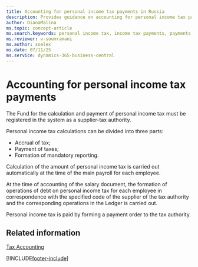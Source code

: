 ```yaml
---
title: Accounting for personal income tax payments in Russia
description: Provides guidance on accounting for personal income tax payments in Russia.
author: DianaMalina
ms.topic: concept-article
ms.search.keywords: personal income tax, income tax payments, payments, Russia
ms.reviewer: v-soumramani
ms.author: soalex
ms.date: 07/11/25
ms.service: dynamics-365-business-central
---
```


# Accounting for personal income tax payments

The Fund for the calculation and payment of personal income tax must be registered in the system as a supplier-tax authority.

Personal income tax calculations can be divided into three parts:

- Accrual of tax;
- Payment of taxes;
- Formation of mandatory reporting.

Calculation of the amount of personal income tax is carried out automatically at the time of the main payroll for each employee.

At the time of accounting of the salary document, the formation of operations of debt on personal income tax for each employee in correspondence with the specified code of the supplier of the tax authority and the corresponding operations in the Ledger is carried out.

Personal income tax is paid by forming a payment order to the tax authority.

## Related information

[Tax Accounting](Tax-Accounting.md)

[!INCLUDE[footer-include](../../includes/footer-banner.md)]
